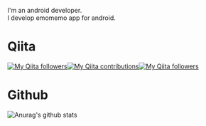 I'm an android developer.  
I develop emomemo app for android. 

# Qiita

[![My Qiita followers](https://qiita-badge.apiapi.app/s/kaleidot725/posts.svg)](http://qiita.com/kaleidot725)[![My Qiita contributions](https://qiita-badge.apiapi.app/s/kaleidot725/contributions.svg)](http://qiita.com/kaleidot725)[![My Qiita followers](https://qiita-badge.apiapi.app/s/kaleidot725/followers.svg)](http://qiita.com/kaleidot725)
                
# Github

![Anurag's github stats](https://github-readme-stats.vercel.app/api?username=kaleidot725&show_icons=true&theme=radical) 

